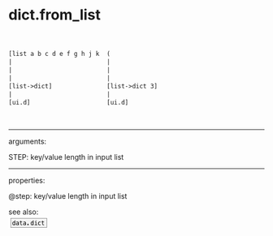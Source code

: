 # dict.from_list

```


[list a b c d e f g h j k  (
|                          |
|                          |
|                          |
[list->dict]               [list->dict 3]
|                          |
[ui.d]                     [ui.d]

            
```
---
arguments:

STEP: key/value length in input list<br>

---
properties:

@step: key/value length in input
            list<br>

see also:<br>
![data.dict](img/object_data.dict.png)
